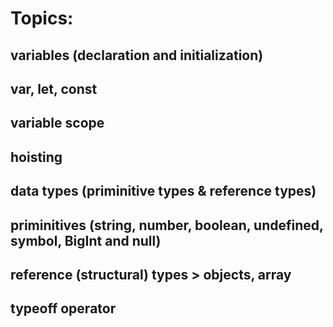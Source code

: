 # Topics:

## variables (declaration and initialization) 
## var, let, const 
## variable scope 
## hoisting 
## data types (priminitive types & reference types) 
## priminitives (string, number, boolean, undefined, symbol, BigInt and null) 
## reference (structural) types > objects, array 
## typeoff operator 
